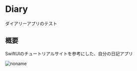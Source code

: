 # Diary
ダイアリーアプリのテスト

## 概要
SwiftUIのチュートリアルサイトを参考にした、自分の日記アプリ

![noname](https://user-images.githubusercontent.com/28498918/216523659-ce5ec50a-b762-4bd5-9bc3-a6a5abf903af.png)
